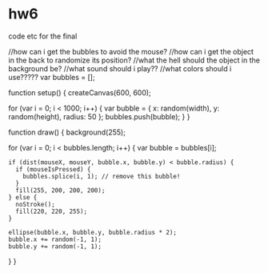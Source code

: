 # hw6
code etc for the final

//how can i get the bubbles to avoid the mouse?
//how can i get the object in the back to randomize its position?
//what the hell should the object in the background be?
//what sound should i play??
//what colors should i use?????
var bubbles = [];

function setup() {
  createCanvas(600, 600);

  for (var i = 0; i < 1000; i++) {
    var bubble = {
      x: random(width),
      y: random(height),
      radius: 50
    };
    bubbles.push(bubble);
  }
}

function draw() {
  background(255);

  for (var i = 0; i < bubbles.length; i++) {
    var bubble = bubbles[i];

    if (dist(mouseX, mouseY, bubble.x, bubble.y) < bubble.radius) {
      if (mouseIsPressed) {
        bubbles.splice(i, 1); // remove this bubble!
      }
      fill(255, 200, 200, 200);
    } else {
      noStroke();
      fill(220, 220, 255);
    }

    ellipse(bubble.x, bubble.y, bubble.radius * 2);
    bubble.x += random(-1, 1);
    bubble.y += random(-1, 1);
  
  }
}

